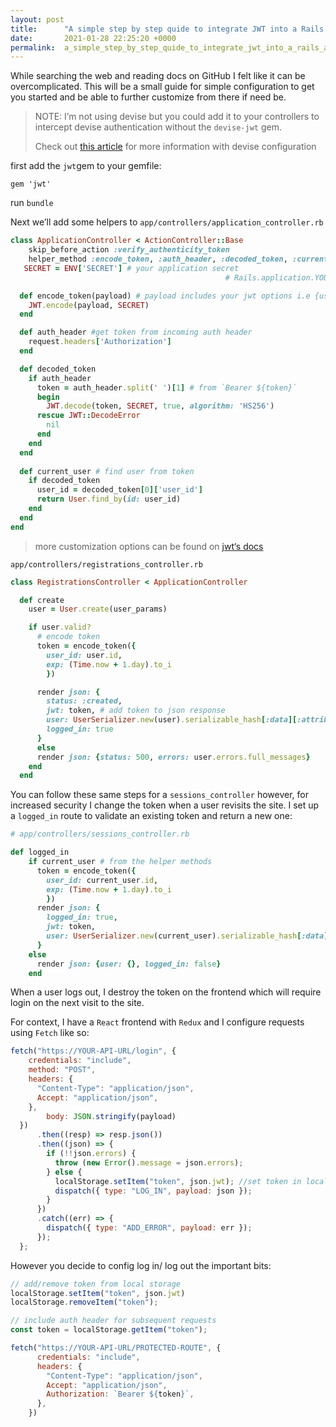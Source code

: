 ```yaml
---
layout: post
title:      "A simple step by step quide to integrate JWT into a Rails API application."
date:       2021-01-28 22:25:20 +0000
permalink:  a_simple_step_by_step_quide_to_integrate_jwt_into_a_rails_api_application
---
```



While searching the web and reading docs on GitHub I felt like it can be overcomplicated. This will be a small guide for simple configuration to get you started and be able to further customize from there if need be.

>  NOTE: I’m not using devise but you could add it to your controllers to intercept devise authentication without the `devise-jwt` gem.
>
> Check out [this article](https://dev.to/dhintz89/devise-and-jwt-in-rails-2mlj) for more information with devise configuration

first add the `jwt`gem to your gemfile:

```
gem 'jwt'
```

run `bundle`

Next we’ll add some helpers to `app/controllers/application_controller.rb`

```ruby
class ApplicationController < ActionController::Base
	skip_before_action :verify_authenticity_token
	helper_method :encode_token, :auth_header, :decoded_token, :current_user,
   SECRET = ENV['SECRET'] # your application secret
  												# Rails.application.YOUR_SECRET also works depending on your deployment

  def encode_token(payload) # payload includes your jwt options i.e {user_id, expiration, algorithm}
    JWT.encode(payload, SECRET)
  end

  def auth_header #get token from incoming auth header
    request.headers['Authorization']
  end

  def decoded_token
    if auth_header
      token = auth_header.split(' ')[1] # from `Bearer ${token}`
      begin
        JWT.decode(token, SECRET, true, algorithm: 'HS256')
      rescue JWT::DecodeError
        nil
      end
    end
  end
  
  def current_user # find user from token
    if decoded_token
      user_id = decoded_token[0]['user_id']
      return User.find_by(id: user_id)
    end
  end
end
```

> more customization options can be found on [jwt‘s docs](https://github.com/jwt/ruby-jwt)

`app/controllers/registrations_controller.rb`

```ruby
class RegistrationsController < ApplicationController

  def create
    user = User.create(user_params)

    if user.valid?
      # encode token
      token = encode_token({ 
        user_id: user.id,
        exp: (Time.now + 1.day).to_i
        })

      render json: {
        status: :created,
        jwt: token, # add token to json response
        user: UserSerializer.new(user).serializable_hash[:data][:attributes],
        logged_in: true
      }
      else
      render json: {status: 500, errors: user.errors.full_messages}
    end
  end
```

You can follow these same steps for a `sessions_controller` however, for increased security I change the token when a user revisits the site. I set up a `logged_in` route to validate an existing token and return a new one:

```ruby
# app/controllers/sessions_controller.rb

def logged_in
    if current_user # from the helper methods
      token = encode_token({
        user_id: current_user.id,
        exp: (Time.now + 1.day).to_i
        })
      render json: {
        logged_in: true,
        jwt: token,
        user: UserSerializer.new(current_user).serializable_hash[:data][:attributes]
      }
    else
      render json: {user: {}, logged_in: false}
    end
```

When a user logs out, I destroy the token on the frontend which will require login on the next visit to the site. 

For context, I have a `React` frontend with `Redux` and I configure requests using `Fetch` like so:

```js
fetch("https://YOUR-API-URL/login", {
    credentials: "include",
    method: "POST",
    headers: {
      "Content-Type": "application/json",
      Accept: "application/json",
    },
    	body: JSON.stringify(payload)
  })
      .then((resp) => resp.json())
      .then((json) => {
        if (!!json.errors) {
          throw (new Error().message = json.errors);
        } else {
          localStorage.setItem("token", json.jwt); //set token in local storage
          dispatch({ type: "LOG_IN", payload: json });
        }
      })
      .catch((err) => {
        dispatch({ type: "ADD_ERROR", payload: err });
      });
  };
```

However you decide to config log in/ log out the important bits:

```js
// add/remove token from local storage
localStorage.setItem("token", json.jwt)
localStorage.removeItem("token");

// include auth header for subsequent requests
const token = localStorage.getItem("token");

fetch("https://YOUR-API-URL/PROTECTED-ROUTE", {
      credentials: "include",
      headers: {
        "Content-Type": "application/json",
        Accept: "application/json",
        Authorization: `Bearer ${token}`,
      },
    })
```


